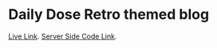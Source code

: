 # Daily Dose Retro themed blog

[Live Link](https://daily-dose-blog.web.app/).
[Server Side Code Link](https://github.com/shmanik14/blog-with-react-server).
